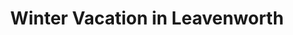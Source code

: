 ---
layout: post
title: Winter Vacation in Leavenworth
description: Небольшое путешествие в зиму
photoset: 2016-12-13
ogimage: https://farm1.staticflickr.com/260/31577477091_4aa4e518cb_h.jpg
---